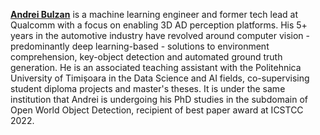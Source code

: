 **[Andrei Bulzan](https://www.linkedin.com/in/andrei-bulzan-825290210)** is a machine learning engineer and former tech lead at Qualcomm with a focus on enabling 3D AD perception platforms. His 5+ years in the automotive industry have revolved around computer vision - predominantly deep learning-based - solutions to environment comprehension, key-object detection and automated ground truth generation. He is an associated teaching assistant with the Politehnica University of Timișoara in the Data Science and AI fields, co-supervising student diploma projects and master's theses. It is under the same institution that Andrei is undergoing his PhD studies in the subdomain of Open World Object Detection, recipient of best paper award at ICSTCC 2022.
